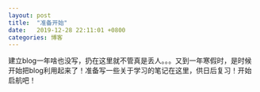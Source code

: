```yaml
---
layout: post
title:  "准备开始"
date:   2019-12-28 22:11:01 +0800
categories: 博客
---
```

建立blog一年啥也没写，扔在这里就不管真是丢人。。。又到一年寒假时，是时候开始把blog利用起来了！准备写一些关于学习的笔记在这里，供日后复习！开始启航吧！
